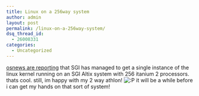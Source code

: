 ```yaml
---
title: Linux on a 256way system
author: admin
layout: post
permalink: /linux-on-a-256way-system/
dsq_thread_id:
  - 26008331
categories:
  - Uncategorized
---
```

[osnews are reporting][1] that SGI has managed to get a single instance of the linux kernel running on an SGI Altix system with 256 itanium 2 processors. thats cool. still, im happy with my 2 way athlon! <img src="http://blog.lotas-smartman.net/wp-includes/images/smilies/icon_razz.gif" alt=":P" class="wp-smiley" /> it will be a while before i can get my hands on that sort of system!

 [1]: http://www.osnews.com/story.php?news_id=6306